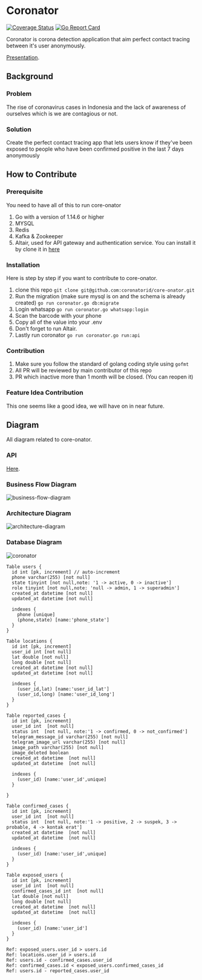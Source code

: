 # Coronator

[![Coverage Status](https://coveralls.io/repos/github/coronatorid/core-onator/badge.svg?branch=master)](https://coveralls.io/github/coronatorid/core-onator?branch=master)
[![Go Report Card](https://goreportcard.com/badge/github.com/coronatorid/core-onator)](https://goreportcard.com/report/github.com/coronatorid/core-onator)

Coronator is corona detection application that aim perfect contact tracing between it's user anonymously.

[Presentation](https://docs.google.com/presentation/d/1B1wPEZKtG-sUSVK--z16QpEKHrt8e94ErVX_Xv3sHKI/edit#slide=id.ga50e610f2f_0_15).

## Background

### Problem

The rise of coronavirus cases in Indonesia and the lack of awareness of ourselves which is we are contagious or not.

### Solution

Create the perfect contact tracing app that lets users know if they've been exposed to people who have been confirmed positive in the last 7 days
anonymously

## How to Contribute

### Prerequisite

You need to have all of this to run core-onator

1. Go with a version of 1.14.6 or higher
2. MYSQL
3. Redis
4. Kafka & Zookeeper
5. Altair, used for API gateway and authentication service. You can install it by clone it in [here](https://github.com/coronatorid/altair)

### Installation

Here is step by step if you want to contribute to core-onator.

1. clone this repo `git clone git@github.com:coronatorid/core-onator.git`
2. Run the migration (make sure mysql is on and the schema is already created) `go run coronator.go db:migrate`
3. Login whatsapp `go run coronator.go whatsapp:login`
4. Scan the barcode with your phone
5. Copy all of the value into your .env
6. Don't forget to run Altair.
7. Lastly run coronator `go run coronator.go run:api`


### Contribution

1. Make sure you follow the standard of golang coding style using `gofmt`
2. All PR will be reviewed by main contributor of this repo
3. PR which inactive more than 1 month will be closed. (You can reopen it)


### Feature Idea Contribution

This one seems like a good idea, we will have on in near future.

## Diagram

All diagram related to core-onator.

### API

[Here](https://documenter.getpostman.com/view/3666028/TVzSiwcQ).

### Business Flow Diagram

![business-flow-diagram](https://user-images.githubusercontent.com/20650401/97368363-54887480-18dd-11eb-9a4c-afa1dd58e563.jpg)

### Architecture Diagram

![architecture-diagram](https://user-images.githubusercontent.com/20650401/103154120-136eec80-47c8-11eb-8935-a22e5a94ecfd.png)

### Database Diagram

![coronator](https://user-images.githubusercontent.com/20650401/103976861-78541a80-51aa-11eb-9c70-bd408e3f8b6e.png)

```
Table users {
  id int [pk, increment] // auto-increment
  phone varchar(255) [not null]
  state tinyint [not null,note: '1 -> active, 0 -> inactive']
  role tinyint [not null,note: 'null -> admin, 1 -> superadmin']
  created_at datetime [not null]
  updated_at datetime [not null]

  indexes {
    phone [unique]
    (phone,state) [name:'phone_state']
  }
}

Table locations {
  id int [pk, increment]
  user_id int [not null]
  lat double [not null]
  long double [not null]
  created_at datetime [not null]
  updated_at datetime [not null]

  indexes {
    (user_id,lat) [name:'user_id_lat']
    (user_id,long) [name:'user_id_long']
  }
}

Table reported_cases {
  id int [pk, increment]
  user_id int  [not null]
  status int  [not null, note:'1 -> confirmed, 0 -> not_confirmed']
  telegram_message_id varchar(255) [not null]
  telegram_image_url varchar(255) [not null]
  image_path varchar(255) [not null]
  image_deleted boolean
  created_at datetime  [not null]
  updated_at datetime  [not null]

  indexes {
    (user_id) [name:'user_id',unique]
  }

}

Table confirmed_cases {
  id int [pk, increment]
  user_id int  [not null]
  status int  [not null, note:'1 -> positive, 2 -> suspek, 3 -> probable, 4 -> kontak erat']
  created_at datetime  [not null]
  updated_at datetime  [not null]

  indexes {
    (user_id) [name:'user_id',unique]
  }
}

Table exposed_users {
  id int [pk, increment]
  user_id int  [not null]
  confirmed_cases_id int  [not null]
  lat double [not null]
  long double [not null]
  created_at datetime  [not null]
  updated_at datetime  [not null]

  indexes {
    (user_id) [name:'user_id']
  }
}

Ref: exposed_users.user_id > users.id
Ref: locations.user_id > users.id
Ref: users.id - confirmed_cases.user_id
Ref: confirmed_cases.id < exposed_users.confirmed_cases_id
Ref: users.id - reported_cases.user_id
```
